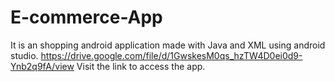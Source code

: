 # E-commerce-App
It is an shopping android application made with Java and XML using android studio. 
https://drive.google.com/file/d/1GwskesM0qs_hzTW4D0ei0d9-Ynb2q9fA/view
Visit the link to access the app.
